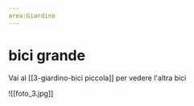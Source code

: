 ```yaml
---
area:Giardino
---
```

# bici grande

Vai al [[3-giardino-bici piccola]] per vedere l'altra bici

![[foto_3.jpg]]